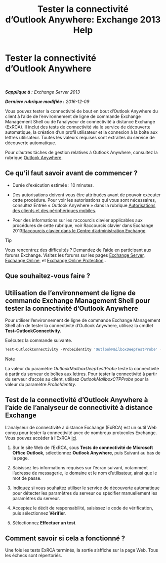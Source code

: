 ﻿---
title: 'Tester la connectivité d’Outlook Anywhere: Exchange 2013 Help'
TOCTitle: Tester la connectivité d’Outlook Anywhere
ms:assetid: 0dc5b68f-2316-446a-84c9-5f1c50dc3776
ms:mtpsurl: https://technet.microsoft.com/fr-fr/library/Ee633453(v=EXCHG.150)
ms:contentKeyID: 50555344
ms.date: 04/24/2018
mtps_version: v=EXCHG.150
ms.translationtype: HT
---

# Tester la connectivité d’Outlook Anywhere

 

_**Sapplique à :** Exchange Server 2013_

_**Dernière rubrique modifiée :** 2016-12-09_

Vous pouvez tester la connectivité de bout en bout d’Outlook Anywhere du client à l’aide de l’environnement de ligne de commande Exchange Management Shell ou de l’analyseur de connectivité à distance Exchange (ExRCA). Il inclut des tests de connectivité via le service de découverte automatique, la création d’un profil utilisateur et la connexion à la boîte aux lettres utilisateur. Toutes les valeurs requises sont extraites du service de découverte automatique.

Pour d’autres tâches de gestion relatives à Outlook Anywhere, consultez la rubrique [Outlook Anywhere](outlook-anywhere-exchange-2013-help.md).

## Ce qu’il faut savoir avant de commencer ?

  - Durée d'exécution estimée : 10 minutes.

  - Des autorisations doivent vous être attribuées avant de pouvoir exécuter cette procédure. Pour voir les autorisations qui vous sont nécessaires, consultez Entrée « Outlook Anywhere » dans la rubrique [Autorisations des clients et des périphériques mobiles](clients-and-mobile-devices-permissions-exchange-2013-help.md).

  - Pour des informations sur les raccourcis clavier applicables aux procédures de cette rubrique, voir Raccourcis clavier dans Exchange 2013[Raccourcis clavier dans le Centre d’administration Exchange](keyboard-shortcuts-in-the-exchange-admin-center-exchange-online-protection-help.md).

> [!TIP]
> Vous rencontrez des difficultés ? Demandez de l’aide en participant aux forums Exchange. Visitez les forums sur les pages <a href="https://go.microsoft.com/fwlink/p/?linkid=60612">Exchange Server</a>, <a href="https://go.microsoft.com/fwlink/p/?linkid=267542">Exchange Online</a>, et <a href="https://go.microsoft.com/fwlink/p/?linkid=285351">Exchange Online Protection</a>..


## Que souhaitez-vous faire ?

## Utilisation de l’environnement de ligne de commande Exchange Management Shell pour tester la connectivité d’Outlook Anywhere

Pour utiliser l’environnement de ligne de commande Exchange Management Shell afin de tester la connectivité d’Outlook Anywhere, utilisez la cmdlet **Test-OutlookConnectivity**.

Exécutez la commande suivante.

```powershell
Test-OutlookConnectivity -ProbeIdentity 'OutlookMailboxDeepTestProbe' -MailboxId tony@contoso.com -Hostname contoso.com
```

> [!NOTE]
> La valeur du paramètre <em>OutlookMailboxDeepTestProbe</em> teste la connectivité à partir du serveur de boîtes aux lettres. Pour tester la connectivité à partir du serveur d’accès au client, utilisez <em>OutlookMailboxCTPProbe</em> pour la valeur du paramètre <em>ProbeIdentity</em>.


## Test de la connectivité d’Outlook Anywhere à l’aide de l’analyseur de connectivité à distance Exchange

L’analyseur de connectivité à distance Exchange (ExRCA) est un outil Web conçu pour tester la connectivité avec de nombreux protocoles Exchange. Vous pouvez accéder à l’ExRCA [ici](https://go.microsoft.com/fwlink/p/?linkid=167905).

1.  Sur le site Web de l’ExRCA, sous **Tests de connectivité de Microsoft Office Outlook**, sélectionnez **Outlook Anywhere**, puis Suivant au bas de la page.

2.  Saisissez les informations requises sur l’écran suivant, notamment l’adresse de messagerie, le domaine et le nom d’utilisateur, ainsi que le mot de passe.

3.  Indiquez si vous souhaitez utiliser le service de découverte automatique pour détecter les paramètres du serveur ou spécifier manuellement les paramètres du serveur.

4.  Acceptez le dédit de responsabilité, saisissez le code de vérification, puis sélectionnez **Vérifier**.

5.  Sélectionnez **Effectuer un test**.

## Comment savoir si cela a fonctionné ?

Une fois les tests ExRCA terminés, la sortie s’affiche sur la page Web. Tous les échecs sont répertoriés.


